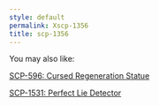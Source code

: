 ```yaml
---
style: default
permalink: Xscp-1356
title: scp-1356
---
```

You may also like:

[SCP-596: Cursed Regeneration Statue](http://scp-wiki.net/scp-596)

[SCP-1531: Perfect Lie Detector](http://scp-wiki.net/scp-1531)
